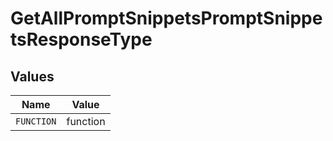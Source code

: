 # GetAllPromptSnippetsPromptSnippetsResponseType


## Values

| Name       | Value      |
| ---------- | ---------- |
| `FUNCTION` | function   |